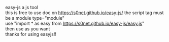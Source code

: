 easy-js a js tool
<br>
this is free to use
doc on https://s0net.github.io/easy-js/
the script tag must be a module type="module"
<br>
use "import * as easy from https://s0net.github.io/easy-js/easy.js" 
<br>
then use as you want
<br>
thanks for using easyjs!!